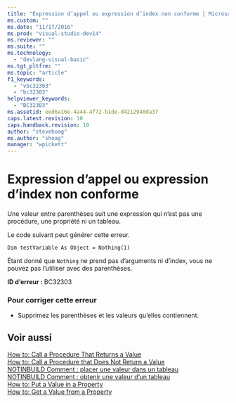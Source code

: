 ```yaml
---
title: "Expression d’appel ou expression d’index non conforme | Microsoft Docs"
ms.custom: ""
ms.date: "11/17/2016"
ms.prod: "visual-studio-dev14"
ms.reviewer: ""
ms.suite: ""
ms.technology: 
  - "devlang-visual-basic"
ms.tgt_pltfrm: ""
ms.topic: "article"
f1_keywords: 
  - "vbc32303"
  - "bc32303"
helpviewer_keywords: 
  - "BC32303"
ms.assetid: eed6a16e-4a44-4f72-b1de-d4212940da37
caps.latest.revision: 10
caps.handback.revision: 10
author: "stevehoag"
ms.author: "shoag"
manager: "wpickett"
---
```

# Expression d’appel ou expression d’index non conforme
Une valeur entre parenthèses suit une expression qui n’est pas une procédure, une propriété ni un tableau.  
  
 Le code suivant peut générer cette erreur.  
  
 `Dim testVariable As Object = Nothing(1)`  
  
 Étant donné que `Nothing` ne prend pas d’arguments ni d’index, vous ne pouvez pas l’utiliser avec des parenthèses.  
  
 **ID d’erreur :** BC32303  
  
### Pour corriger cette erreur  
  
-   Supprimez les parenthèses et les valeurs qu’elles contiennent.  
  
## Voir aussi  
 [How to: Call a Procedure That Returns a Value](../../visual-basic/programming-guide/language-features/procedures/how-to-call-a-procedure-that-returns-a-value.md)   
 [How to: Call a Procedure that Does Not Return a Value](../../visual-basic/programming-guide/language-features/procedures/how-to-call-a-procedure-that-does-not-return-a-value.md)   
 [NOTINBUILD Comment : placer une valeur dans un tableau](http://msdn.microsoft.com/fr-fr/6dddc79c-cf60-41c2-b572-8bfa49b4fe7e)   
 [NOTINBUILD Comment : obtenir une valeur d’un tableau](http://msdn.microsoft.com/fr-fr/202a6468-8ccb-4864-bd8b-eab3b42d4288)   
 [How to: Put a Value in a Property](../../visual-basic/programming-guide/language-features/procedures/how-to-put-a-value-in-a-property.md)   
 [How to: Get a Value from a Property](../../visual-basic/programming-guide/language-features/procedures/how-to-get-a-value-from-a-property.md)